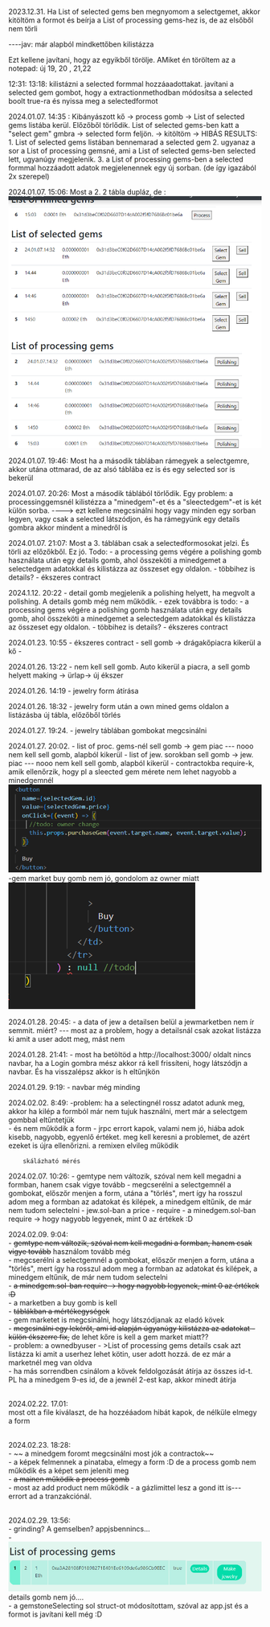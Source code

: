 
2023.12.31.
Ha List of selected gems ben megnyomom a selectgemet, akkor kitöltöm a formot és beírja a List of processing gems-hez is, de az elsőből nem törli

----jav: már alapból mindkettőben kilistázza

Ezt kellene javítani, hogy az egyikből törölje. 
AMiket én töröltem az a notepad: új 19, 20 , 21,22

12:31: 13:18:
kilistázni a selected formmal hozzáaadottakat. 
javítani a selected gem gombot, hogy a extractionmethodban módosítsa a selected boolt true-ra és nyissa meg a selectedformot

2024.01.07. 14:35 :
Kibányászott kő -> process gomb -> List of selected gems listába kerül. Előzőből törlődik.
List of selected gems-ben katt a "select gem" gmbra -> selected form feljön. -> kitöltöm -> HIBÁS RESULTS:
                    1. List of selected gems listában bennemarad a selected gem
                    2. ugyanaz a sor a List of processing gemsné, ami a List of selected gems-ben selected lett, ugyanúgy megjelenik.
                    3. a List of processing gems-ben a selected formmal hozzáadott adatok megjelenennek egy új sorban. (de így igazából 2x szerepel)


2024.01.07. 15:06:
    Most a 2. 2 tábla dupláz, de :
    ![Alt text](image.png)


2024.01.07. 19:46:
    Most ha a második táblában rámegyek a selectgemre, akkor utána ottmarad, de az alsó táblába ez is és egy selected sor is bekerül


2024.01.07. 20:26:
    Most a második táblából törlődik. Egy problem:
        a processinggemsnél kilistézza a "minedgem"-et és a "sleectedgem"-et is két külön sorba.
        ----> ezt kellene megcsinálni hogy vagy minden egy sorban legyen, vagy csak a selected látszódjon, és ha rámegyünk egy details gombra akkor mindent a minedről is 

        
2024.01.07. 21:07:
    Most a 3. táblában csak a selectedformosokat jelzi. És törli az előzőkből. Ez jó.
    Todo:
        - a processing gems végére a polishing gomb használata után egy details gomb, ahol összeköti a minedgemet a selectedgem adatokkal és kilistázza az összeset egy oldalon.
        - többihez is details?
        - ékszeres contract

2024.1.12. 20:22
        - detail gomb megjelenik a polishing helyett, ha megvolt a polishing. A details gomb még nem működik.
        - ezek továbbra is todo:
              - a processing gems végére a polishing gomb használata után egy details gomb, ahol összeköti a minedgemet a selectedgem adatokkal és kilistázza az összeset egy oldalon.
                - többihez is details?
                - ékszeres contract


2024.01.23. 10:55
        - ékszeres contract
        - sell gomb -> drágakőpiacra kikerül a kő
        - 

2024.01.26. 13:22
        - nem kell sell gomb. Auto kikerül a piacra, a sell gomb helyett making -> ürlap-> új ékszer

2024.01.26. 14:19
        - jewelry form átírása

2024.01.26. 18:32
        - jewelry form után a own mined gems oldalon a listázásba új tábla, előzőből törlés


2024.01.27. 19:24.
        - jewelry táblában gombokat megcsinálni

2024.01.27. 20:02.
        - list of proc. gems-nél sell gomb -> gem piac --- nooo nem kell sell gomb, alapból kikerül
        - list of jew. sorokban sell gomb -> jew. piac --- nooo nem kell sell gomb, alapból kikerül
        - contractokba require-k, amik ellenőrzik, hogy pl a sleected gem mérete nem lehet nagyobb a minedgemnél
        ![Alt text](image-1.png)
        -gem market buy gomb nem jó, gondolom az owner miatt
        ![Alt text](image-2.png)

2024.01.28. 20:45:
        - a data of jew a detailsen belül a jewmarketben nem ír semmit. miért?
        --- most az a problem, hogy a detailsnál csak azokat listázza ki amit a user adott meg, mást nem


2024.01.28. 21:41:
        - most ha betöltöd a http://localhost:3000/ oldalt nincs navbar, ha a Login gombra mész akkor rá kell frissíteni, hogy 
                látszódjn a navbar. És ha visszalépsz akkor is h eltűnjkön

2024.01.29. 9:19:
        - navbar még minding

2024.02.02. 8:49:
        -problem: ha a selectingnél rossz adatot adunk meg, akkor ha kilép a formból már nem tujuk használni, mert már a selectgem gombbal eltűntetjük  
        - és nem működik a form - jrpc errort kapok, valami nem jó, hiába adok kisebb, nagyobb, egyenlő értéket. meg kell keresni a problemet, de azért ezeket is újra ellenőrizni. a remixen elvileg működik

        skálázható mérés

2024.02.07. 10:26:
        - gemtype nem változik, szóval nem kell megadni a formban, hanem csak vigye tovább
        - megcserélni a selectgemnél a gombokat, előszőr menjen a form, utána a "törlés", mert így ha rosszul adom meg a formban az adatokat és kilépek, a minedgem eltűnik, de már nem tudom selectelni
        - jew.sol-ban a price - require
        - a minedgem.sol-ban require -> hogy nagyobb legyenek, mint 0 az értékek :D

2024.02.09. 9:04:<br>
        - ~~gemtype nem változik, szóval nem kell megadni a formban, hanem csak vigye tovább~~ használom tovább még <br>
        - megcserélni a selectgemnél a gombokat, előszőr menjen a form, utána a "törlés", mert így ha rosszul adom meg a formban az adatokat és kilépek, a minedgem eltűnik, de már nem tudom selectelni<br>
        - ~~a minedgem.sol-ban require -> hogy nagyobb legyenek, mint 0 az értékek :D~~<br>
        - a marketben a buy gomb is kell<br>
        - ~~táblákban a mértékegységek~~<br>
        - gem marketet is megcsinálni, hogy látszódjanak az eladó kövek<br>
        - ~~megcsinálni egy lekérőt, ami id alapján úgyanúgy kilistázza az adatokat - külön ékszerre fix,~~ de lehet kőre is kell a gem market miatt??<br>
        - problem: a ownedbyuser - >List of processing gems details csak azt listázza ki amit a userhez lehet kötin, user adott hozzá. de ez már a marketnél meg van oldva<br>
        - ha más sorrendben csinálom a kövek feldolgozását átírja az összes id-t. PL ha a minedgem 9-es id, de a jewnél 2-est kap, akkor minedt átírja<br><br>

2024.02.22. 17.01:<br>
        most ott a file kiválaszt, de ha hozzéáadom hibát kapok, de nélküle elmegy a form<br><br>

2024.02.23. 18:28:<br>
        - ~~ a minedgem foromt megcsinálni most jók a contractok~~<br>
        - a képek felmennek a pinataba, elmegy a form :D de a process gomb nem működik és a képet sem jeleníti meg<br>
        - ~~a mainen működik a process gomb~~ <br>
        - most az add product nem működik - a gázlimittel lesz a gond itt is--- errort ad a tranzakciónál.<br><br>

2024.02.29. 13:56:<br>
        - grinding? A gemselben? appjsbennincs...<br>
        - ![ ](image-3.png)details gomb nem jó....<br>
        - a gemstoneSelecting sol struct-ot módosítottam, szóval az app.jst és a formot is javítani kell még :D<br>

